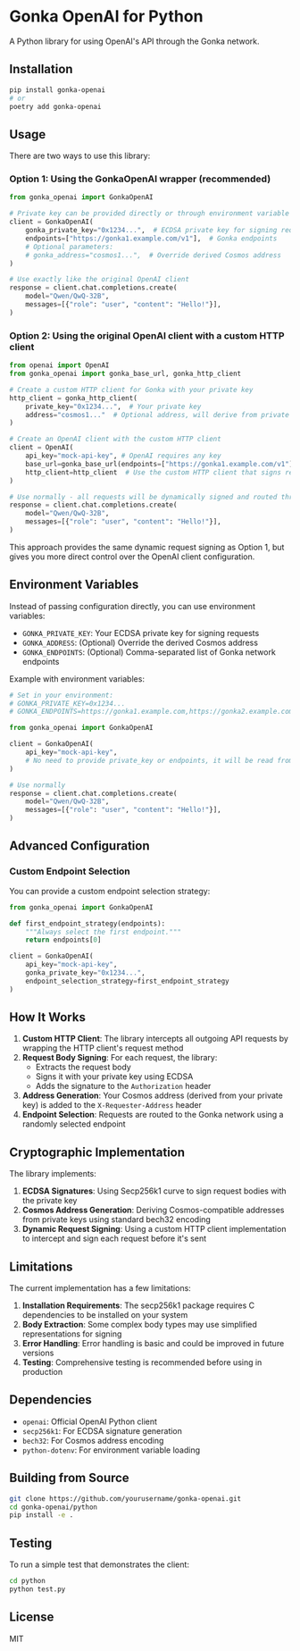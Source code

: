 # Gonka OpenAI for Python

A Python library for using OpenAI's API through the Gonka network.

## Installation

```bash
pip install gonka-openai
# or
poetry add gonka-openai
```

## Usage

There are two ways to use this library:

### Option 1: Using the GonkaOpenAI wrapper (recommended)

```python
from gonka_openai import GonkaOpenAI

# Private key can be provided directly or through environment variable GONKA_PRIVATE_KEY
client = GonkaOpenAI(
    gonka_private_key="0x1234...",  # ECDSA private key for signing requests
    endpoints=["https://gonka1.example.com/v1"],  # Gonka endpoints
    # Optional parameters:
    # gonka_address="cosmos1...",  # Override derived Cosmos address
)

# Use exactly like the original OpenAI client
response = client.chat.completions.create(
    model="Qwen/QwQ-32B",
    messages=[{"role": "user", "content": "Hello!"}],
)
```

### Option 2: Using the original OpenAI client with a custom HTTP client

```python
from openai import OpenAI
from gonka_openai import gonka_base_url, gonka_http_client

# Create a custom HTTP client for Gonka with your private key
http_client = gonka_http_client(
    private_key="0x1234...",  # Your private key
    address="cosmos1..."  # Optional address, will derive from private key if not provided
)

# Create an OpenAI client with the custom HTTP client
client = OpenAI(
    api_key="mock-api-key", # OpenAI requires any key
    base_url=gonka_base_url(endpoints=["https://gonka1.example.com/v1"]),  # Use Gonka network endpoints
    http_client=http_client  # Use the custom HTTP client that signs requests
)

# Use normally - all requests will be dynamically signed and routed through Gonka
response = client.chat.completions.create(
    model="Qwen/QwQ-32B",
    messages=[{"role": "user", "content": "Hello!"}],
)
```

This approach provides the same dynamic request signing as Option 1, but gives you more direct control over the OpenAI client configuration.

## Environment Variables

Instead of passing configuration directly, you can use environment variables:

- `GONKA_PRIVATE_KEY`: Your ECDSA private key for signing requests
- `GONKA_ADDRESS`: (Optional) Override the derived Cosmos address
- `GONKA_ENDPOINTS`: (Optional) Comma-separated list of Gonka network endpoints

Example with environment variables:

```python
# Set in your environment:
# GONKA_PRIVATE_KEY=0x1234...
# GONKA_ENDPOINTS=https://gonka1.example.com,https://gonka2.example.com

from gonka_openai import GonkaOpenAI

client = GonkaOpenAI(
    api_key="mock-api-key",
    # No need to provide private_key or endpoints, it will be read from environment
)

# Use normally
response = client.chat.completions.create(
    model="Qwen/QwQ-32B",
    messages=[{"role": "user", "content": "Hello!"}],
)
```

## Advanced Configuration

### Custom Endpoint Selection

You can provide a custom endpoint selection strategy:

```python
from gonka_openai import GonkaOpenAI

def first_endpoint_strategy(endpoints):
    """Always select the first endpoint."""
    return endpoints[0]

client = GonkaOpenAI(
    api_key="mock-api-key",
    gonka_private_key="0x1234...",
    endpoint_selection_strategy=first_endpoint_strategy
)
```

## How It Works

1. **Custom HTTP Client**: The library intercepts all outgoing API requests by wrapping the HTTP client's request method
2. **Request Body Signing**: For each request, the library:
   - Extracts the request body
   - Signs it with your private key using ECDSA
   - Adds the signature to the `Authorization` header
3. **Address Generation**: Your Cosmos address (derived from your private key) is added to the `X-Requester-Address` header
4. **Endpoint Selection**: Requests are routed to the Gonka network using a randomly selected endpoint

## Cryptographic Implementation

The library implements:

1. **ECDSA Signatures**: Using Secp256k1 curve to sign request bodies with the private key
2. **Cosmos Address Generation**: Deriving Cosmos-compatible addresses from private keys using standard bech32 encoding
3. **Dynamic Request Signing**: Using a custom HTTP client implementation to intercept and sign each request before it's sent

## Limitations

The current implementation has a few limitations:

1. **Installation Requirements**: The secp256k1 package requires C dependencies to be installed on your system
2. **Body Extraction**: Some complex body types may use simplified representations for signing
3. **Error Handling**: Error handling is basic and could be improved in future versions
4. **Testing**: Comprehensive testing is recommended before using in production

## Dependencies

- `openai`: Official OpenAI Python client
- `secp256k1`: For ECDSA signature generation
- `bech32`: For Cosmos address encoding
- `python-dotenv`: For environment variable loading

## Building from Source

```bash
git clone https://github.com/yourusername/gonka-openai.git
cd gonka-openai/python
pip install -e .
```

## Testing

To run a simple test that demonstrates the client:

```bash
cd python
python test.py
```

## License

MIT 
